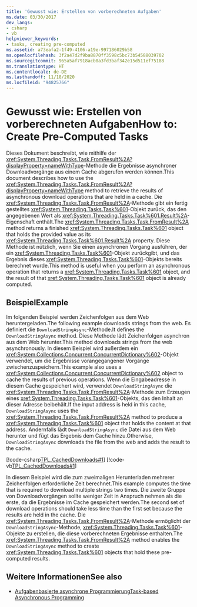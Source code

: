 ```yaml
---
title: 'Gewusst wie: Erstellen von vorberechneten Aufgaben'
ms.date: 03/30/2017
dev_langs:
- csharp
- vb
helpviewer_keywords:
- tasks, creating pre-computed
ms.assetid: a73eafa2-1f49-4106-a19e-997186029b58
ms.openlocfilehash: 3f2a47d2f9ba8870ff3598c5bc73b54588039702
ms.sourcegitcommit: 965a5af7918acb0a3fd3baf342e15d511ef75188
ms.translationtype: HT
ms.contentlocale: de-DE
ms.lasthandoff: 11/18/2020
ms.locfileid: "94825766"
---
```

# <a name="how-to-create-pre-computed-tasks"></a><span data-ttu-id="77d78-102">Gewusst wie: Erstellen von vorberechneten Aufgaben</span><span class="sxs-lookup"><span data-stu-id="77d78-102">How to: Create Pre-Computed Tasks</span></span>
<span data-ttu-id="77d78-103">Dieses Dokument beschreibt, wie mithilfe der <xref:System.Threading.Tasks.Task.FromResult%2A?displayProperty=nameWithType>-Methode die Ergebnisse asynchroner Downloadvorgänge aus einem Cache abgerufen werden können.</span><span class="sxs-lookup"><span data-stu-id="77d78-103">This document describes how to use the <xref:System.Threading.Tasks.Task.FromResult%2A?displayProperty=nameWithType> method to retrieve the results of asynchronous download operations that are held in a cache.</span></span> <span data-ttu-id="77d78-104">Die <xref:System.Threading.Tasks.Task.FromResult%2A>-Methode gibt ein fertig gestelltes <xref:System.Threading.Tasks.Task%601>-Objekt zurück, das den angegebenen Wert als <xref:System.Threading.Tasks.Task%601.Result%2A>-Eigenschaft enthält.</span><span class="sxs-lookup"><span data-stu-id="77d78-104">The <xref:System.Threading.Tasks.Task.FromResult%2A> method returns a finished <xref:System.Threading.Tasks.Task%601> object that holds the provided value as its <xref:System.Threading.Tasks.Task%601.Result%2A> property.</span></span> <span data-ttu-id="77d78-105">Diese Methode ist nützlich, wenn Sie einen asynchronen Vorgang ausführen, der ein <xref:System.Threading.Tasks.Task%601>-Objekt zurückgibt, und das Ergebnis dieses <xref:System.Threading.Tasks.Task%601>-Objekts bereits berechnet wurde.</span><span class="sxs-lookup"><span data-stu-id="77d78-105">This method is useful when you perform an asynchronous operation that returns a <xref:System.Threading.Tasks.Task%601> object, and the result of that <xref:System.Threading.Tasks.Task%601> object is already computed.</span></span>  
  
## <a name="example"></a><span data-ttu-id="77d78-106">Beispiel</span><span class="sxs-lookup"><span data-stu-id="77d78-106">Example</span></span>  
 <span data-ttu-id="77d78-107">Im folgenden Beispiel werden Zeichenfolgen aus dem Web heruntergeladen.</span><span class="sxs-lookup"><span data-stu-id="77d78-107">The following example downloads strings from the web.</span></span> <span data-ttu-id="77d78-108">Es definiert die `DownloadStringAsync`-Methode.</span><span class="sxs-lookup"><span data-stu-id="77d78-108">It defines the `DownloadStringAsync` method.</span></span> <span data-ttu-id="77d78-109">Diese Methode lädt Zeichenfolgen asynchron aus dem Web herunter.</span><span class="sxs-lookup"><span data-stu-id="77d78-109">This method downloads strings from the web asynchronously.</span></span> <span data-ttu-id="77d78-110">In diesem Beispiel wird außerdem ein <xref:System.Collections.Concurrent.ConcurrentDictionary%602>-Objekt verwendet, um die Ergebnisse vorangegangener Vorgänge zwischenzuspeichern.</span><span class="sxs-lookup"><span data-stu-id="77d78-110">This example also uses a <xref:System.Collections.Concurrent.ConcurrentDictionary%602> object to cache the results of previous operations.</span></span> <span data-ttu-id="77d78-111">Wenn die Eingabeadresse in diesem Cache gespeichert wird, verwendet `DownloadStringAsync` die <xref:System.Threading.Tasks.Task.FromResult%2A>-Methode zum Erzeugen eines <xref:System.Threading.Tasks.Task%601>-Objekts, das den Inhalt an dieser Adresse beibehält.</span><span class="sxs-lookup"><span data-stu-id="77d78-111">If the input address is held in this cache, `DownloadStringAsync` uses the <xref:System.Threading.Tasks.Task.FromResult%2A> method to produce a <xref:System.Threading.Tasks.Task%601> object that holds the content at that address.</span></span> <span data-ttu-id="77d78-112">Andernfalls lädt `DownloadStringAsync` die Datei aus dem Web herunter und fügt das Ergebnis dem Cache hinzu.</span><span class="sxs-lookup"><span data-stu-id="77d78-112">Otherwise, `DownloadStringAsync` downloads the file from the web and adds the result to the cache.</span></span>  
  
 [!code-csharp[TPL_CachedDownloads#1](../../../samples/snippets/csharp/VS_Snippets_Misc/tpl_cacheddownloads/cs/cacheddownloads.cs#1)]
 [!code-vb[TPL_CachedDownloads#1](../../../samples/snippets/visualbasic/VS_Snippets_Misc/tpl_cacheddownloads/vb/cacheddownloads.vb#1)]  
  
 <span data-ttu-id="77d78-113">In diesem Beispiel wird die zum zweimaligen Herunterladen mehrerer Zeichenfolgen erforderliche Zeit berechnet.</span><span class="sxs-lookup"><span data-stu-id="77d78-113">This example computes the time that is required to download multiple strings two times.</span></span> <span data-ttu-id="77d78-114">Die zweite Gruppe von Downloadvorgängen sollte weniger Zeit in Anspruch nehmen als die erste, da die Ergebnisse im Cache gespeichert werden.</span><span class="sxs-lookup"><span data-stu-id="77d78-114">The second set of download operations should take less time than the first set because the results are held in the cache.</span></span> <span data-ttu-id="77d78-115">Die <xref:System.Threading.Tasks.Task.FromResult%2A>-Methode ermöglicht der `DownloadStringAsync`-Methode, <xref:System.Threading.Tasks.Task%601>-Objekte zu erstellen, die diese vorberechneten Ergebnisse enthalten.</span><span class="sxs-lookup"><span data-stu-id="77d78-115">The <xref:System.Threading.Tasks.Task.FromResult%2A> method enables the `DownloadStringAsync` method to create <xref:System.Threading.Tasks.Task%601> objects that hold these pre-computed results.</span></span>  
  
## <a name="see-also"></a><span data-ttu-id="77d78-116">Weitere Informationen</span><span class="sxs-lookup"><span data-stu-id="77d78-116">See also</span></span>

- [<span data-ttu-id="77d78-117">Aufgabenbasierte asynchrone Programmierung</span><span class="sxs-lookup"><span data-stu-id="77d78-117">Task-based Asynchronous Programming</span></span>](task-based-asynchronous-programming.md)
